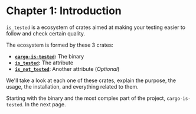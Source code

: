 # Chapter 1: Introduction

`is_tested` is a ecosystem of crates aimed at making your testing easier to follow and check certain quality.

The ecosystem is formed by these 3 crates:

* **[`cargo-is-tested`]:** The binary
* **[`is_tested`]:** The attribute
* **[`is_not_tested`]**: Another attribute (*Optional*)

We'll take a look at each one of these crates, explain the purpose, the usage, the installation, and everything related to them.

Starting with the binary and the most complex part of the project, `cargo-is-tested`. In the next page.

[`cargo-is-tested`]: https://github.com/blyxyas/cargo-is-tested
[`is_tested`]: https://github.com/blyxyas/cargo-is-tested/tree/master/is_tested
[`is_not_tested`]: https://github.com/blyxyas/cargo-is-tested/tree/master/is_not_tested